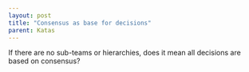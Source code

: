 ```yaml
---
layout: post
title: "Consensus as base for decisions"
parent: Katas
---
```

If there are no sub-teams or hierarchies, does it mean all decisions are based on consensus?
